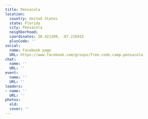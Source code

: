 ```yaml
---
title: Pensacola
location:
  country: United States
  state: Florida
  city: Pensacola
  neighborhood: 
  coordinates: 30.421309, -87.216915
  plusCode: ''
social:
  name: Facebook page
  URL: https://www.facebook.com/groups/free.code.camp.pensacola
chat:
  name: ''
  URL: ''
event:
  name: ''
  URL: ''
leaders:
- name: ''
  URL: ''
photos:
  old: 
  cover: ''
---
```

